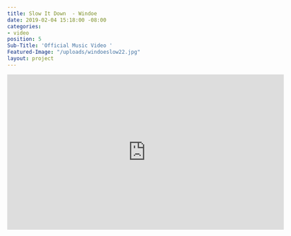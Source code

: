 ```yaml
---
title: Slow It Down  - Windoe
date: 2019-02-04 15:18:00 -08:00
categories:
- video
position: 5
Sub-Title: 'Official Music Video '
Featured-Image: "/uploads/windoeslow22.jpg"
layout: project
---
```


<iframe src="https://player.vimeo.com/video/303639403" width="640" height="360" frameborder="0" webkitallowfullscreen mozallowfullscreen allowfullscreen></iframe>